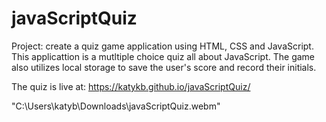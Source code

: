 # javaScriptQuiz
Project: create a quiz game application using HTML, CSS and JavaScript.
This applicattion is a mutltiple choice quiz all about JavaScript. 
The game also utilizes local storage to save the user's score and record their initials.

The quiz is live at: https://katykb.github.io/javaScriptQuiz/

"C:\Users\katyb\Downloads\javaScriptQuiz.webm"
